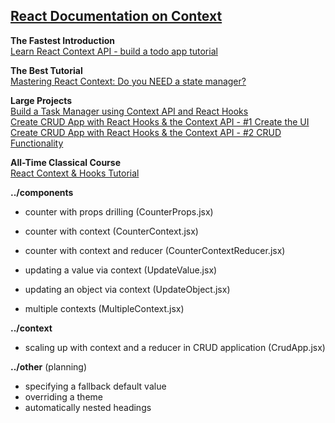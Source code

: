 
## [React Documentation on Context](https://react.dev/reference/react/useContext)

**The Fastest Introduction** <br />
[Learn React Context API - build a todo app tutorial](https://www.youtube.com/watch?v=piZppPZeeso)

**The Best Tutorial** <br />
[Mastering React Context: Do you NEED a state manager?](https://www.youtube.com/watch?v=MpdFj8MEuJA)

**Large Projects** <br />
[Build a Task Manager using Context API and React Hooks](https://www.youtube.com/watch?v=fqup-BL3VjI) <br />
[Create CRUD App with React Hooks & the Context API - #1 Create the UI](https://www.youtube.com/watch?v=5KZ1XBcSaH4) <br />
[Create CRUD App with React Hooks & the Context API - #2 CRUD Functionality](https://www.youtube.com/watch?v=_1QtdnqHq8I)

**All-Time Classical Course** <br />
[React Context & Hooks Tutorial](https://www.youtube.com/playlist?list=PL4cUxeGkcC9hNokByJilPg5g9m2APUePI)


**../components**
- counter with props drilling (CounterProps.jsx)
- counter with context (CounterContext.jsx)
- counter with context and reducer (CounterContextReducer.jsx)

- updating a value via context (UpdateValue.jsx)
- updating an object via context (UpdateObject.jsx)
- multiple contexts (MultipleContext.jsx)

**../context**
- scaling up with context and a reducer in CRUD application (CrudApp.jsx)

**../other** (planning)
- specifying a fallback default value
- overriding a theme
- automatically nested headings